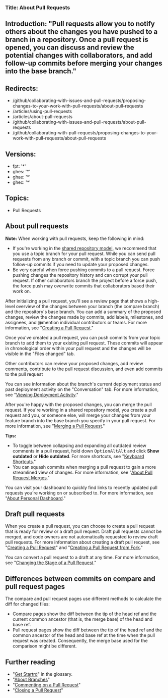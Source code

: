 
### Title: About Pull Requests

## Introduction: "Pull requests allow you to notify others about the changes you have pushed to a branch in a repository. Once a pull request is opened, you can discuss and review the potential changes with collaborators, and add follow-up commits before merging your changes into the base branch."

## Redirects:
  - /github/collaborating-with-issues-and-pull-requests/proposing-changes-to-your-work-with-pull-requests/about-pull-requests
  - /articles/using-pull-requests
  - /articles/about-pull-requests
  - /github/collaborating-with-issues-and-pull-requests/about-pull-requests
  - /github/collaborating-with-pull-requests/proposing-changes-to-your-work-with-pull-requests/about-pull-requests
    
## Versions:
  - fpt: '*'
  - ghes: '*'
  - ghae: '*'
  - ghec: '*'
  
## Topics:
  - Pull Requests


## About pull requests


**Note:** When working with pull requests, keep the following in mind:
- If you're working in the [shared repository model](/pull-requests/collaborating-with-pull-requests/getting-started/about-collaborative-development-models), we recommend that you use a topic branch for your pull request. While you can send pull requests from any branch or commit, with a topic branch you can push follow-up commits if you need to update your proposed changes.
- Be very careful when force pushing commits to a pull request. Force pushing changes the repository history and can corrupt your pull request. If other collaborators branch the project before a force push, the force push may overwrite commits that collaborators based their work on.



After initializing a pull request, you'll see a review page that shows a high-level overview of the changes between your branch (the compare branch) and the repository's base branch. You can add a summary of the proposed changes, review the changes made by commits, add labels, milestones, and assignees, and @mention individual contributors or teams. For more information, see "[Creating a Pull Request](/pull-requests/collaborating-with-pull-requests/proposing-changes-to-your-work-with-pull-requests/creating-a-pull-request)."

Once you've created a pull request, you can push commits from your topic branch to add them to your existing pull request. These commits will appear in chronological order within your pull request and the changes will be visible in the "Files changed" tab.

Other contributors can review your proposed changes, add review comments, contribute to the pull request discussion, and even add commits to the pull request

You can see information about the branch's current deployment status and past deployment activity on the "Conversation" tab. For more information, see "[Viewing Deployment Activity](/repositories/viewing-activity-and-data-for-your-repository/viewing-deployment-activity-for-your-repository)."


After you're happy with the proposed changes, you can merge the pull request. If you're working in a shared repository model, you create a pull request and you, or someone else, will merge your changes from your feature branch into the base branch you specify in your pull request. For more information, see "[Merging a Pull Request](/pull-requests/collaborating-with-pull-requests/incorporating-changes-from-a-pull-request/merging-a-pull-request)."


**Tips:**
- To toggle between collapsing and expanding all outdated review comments in a pull request, hold down <span class="platform-mac"><kbd>Option</kbd></span><span class="platform-linux"><kbd>Alt</kbd></span><span class="platform-windows"><kbd>Alt</kbd></span> and click **Show outdated** or **Hide outdated**. For more shortcuts, see "[Keyboard Shortcuts](/get-started/using-github/keyboard-shortcuts)."
- You can squash commits when merging a pull request to gain a more streamlined view of changes. For more information, see "[About Pull Request Merges](/pull-requests/collaborating-with-pull-requests/incorporating-changes-from-a-pull-request/about-pull-request-merges)."


You can visit your dashboard to quickly find links to recently updated pull requests you're working on or subscribed to. For more information, see "[About Personal Dashboard](/account-and-profile/setting-up-and-managing-your-personal-account-on-github/managing-personal-account-settings/about-your-personal-dashboard)."

## Draft pull requests


When you create a pull request, you can choose to create a pull request that is ready for review or a draft pull request. Draft pull requests cannot be merged, and code owners are not automatically requested to review draft pull requests. For more information about creating a draft pull request, see "[Creating a Pull Request](/pull-requests/collaborating-with-pull-requests/proposing-changes-to-your-work-with-pull-requests/creating-a-pull-request)" and "[Creating a Pull Request from Fork](/pull-requests/collaborating-with-pull-requests/proposing-changes-to-your-work-with-pull-requests/creating-a-pull-request-from-a-fork)."

You can convert a pull request to a draft at any time. For more information, see "[Changing the Stage of a Pull Request](/pull-requests/collaborating-with-pull-requests/proposing-changes-to-your-work-with-pull-requests/changing-the-stage-of-a-pull-request)."

## Differences between commits on compare and pull request pages

The compare and pull request pages use different methods to calculate the diff for changed files:

- Compare pages show the diff between the tip of the head ref and the current common ancestor (that is, the merge base) of the head and base ref.
- Pull request pages show the diff between the tip of the head ref and the common ancestor of the head and base ref at the time when the pull request was created. Consequently, the merge base used for the comparison might be different.

## Further reading

- "[Get Startrd](/get-started/quickstart/github-glossary#pull-request)" in the glossary.
- "[About Branches](/pull-requests/collaborating-with-pull-requests/proposing-changes-to-your-work-with-pull-requests/about-branches)"
- "[Commenting on a Pull Request](/pull-requests/collaborating-with-pull-requests/reviewing-changes-in-pull-requests/commenting-on-a-pull-request)"
- "[Closing a Pull Request](/pull-requests/collaborating-with-pull-requests/incorporating-changes-from-a-pull-request/closing-a-pull-request)"
